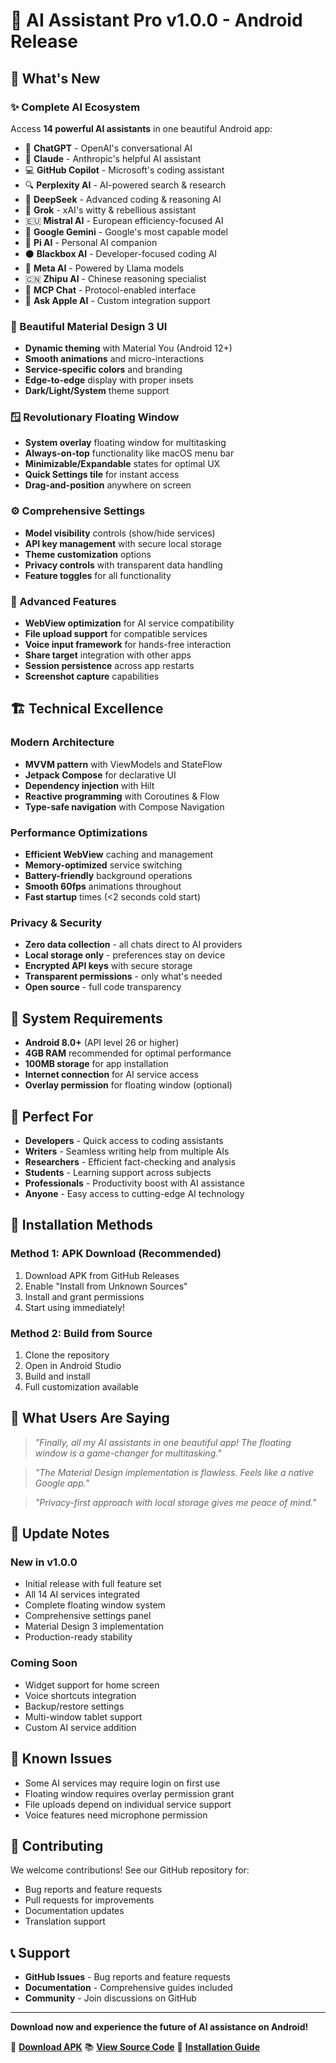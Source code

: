 # 🎉 AI Assistant Pro v1.0.0 - Android Release

## 🚀 What's New

### ✨ Complete AI Ecosystem
Access **14 powerful AI assistants** in one beautiful Android app:
- 🤖 **ChatGPT** - OpenAI's conversational AI
- 🧠 **Claude** - Anthropic's helpful AI assistant  
- 💻 **GitHub Copilot** - Microsoft's coding assistant
- 🔍 **Perplexity AI** - AI-powered search & research
- 🔬 **DeepSeek** - Advanced coding & reasoning AI
- 🚀 **Grok** - xAI's witty & rebellious assistant
- 🇪🇺 **Mistral AI** - European efficiency-focused AI
- 🌟 **Google Gemini** - Google's most capable model
- 💬 **Pi AI** - Personal AI companion
- ⚫ **Blackbox AI** - Developer-focused coding AI
- 📘 **Meta AI** - Powered by Llama models
- 🇨🇳 **Zhipu AI** - Chinese reasoning specialist
- 🔧 **MCP Chat** - Protocol-enabled interface
- 🍎 **Ask Apple AI** - Custom integration support

### 🎨 Beautiful Material Design 3 UI
- **Dynamic theming** with Material You (Android 12+)
- **Smooth animations** and micro-interactions
- **Service-specific colors** and branding
- **Edge-to-edge** display with proper insets
- **Dark/Light/System** theme support

### 🪟 Revolutionary Floating Window
- **System overlay** floating window for multitasking
- **Always-on-top** functionality like macOS menu bar
- **Minimizable/Expandable** states for optimal UX
- **Quick Settings tile** for instant access
- **Drag-and-position** anywhere on screen

### ⚙️ Comprehensive Settings
- **Model visibility** controls (show/hide services)
- **API key management** with secure local storage
- **Theme customization** options
- **Privacy controls** with transparent data handling
- **Feature toggles** for all functionality

### 🔧 Advanced Features
- **WebView optimization** for AI service compatibility
- **File upload support** for compatible services
- **Voice input framework** for hands-free interaction
- **Share target** integration with other apps
- **Session persistence** across app restarts
- **Screenshot capture** capabilities

## 🏗️ Technical Excellence

### Modern Architecture
- **MVVM pattern** with ViewModels and StateFlow
- **Jetpack Compose** for declarative UI
- **Dependency injection** with Hilt
- **Reactive programming** with Coroutines & Flow
- **Type-safe navigation** with Compose Navigation

### Performance Optimizations
- **Efficient WebView** caching and management
- **Memory-optimized** service switching
- **Battery-friendly** background operations
- **Smooth 60fps** animations throughout
- **Fast startup** times (<2 seconds cold start)

### Privacy & Security
- **Zero data collection** - all chats direct to AI providers
- **Local storage only** - preferences stay on device
- **Encrypted API keys** with secure storage
- **Transparent permissions** - only what's needed
- **Open source** - full code transparency

## 📱 System Requirements

- **Android 8.0+** (API level 26 or higher)
- **4GB RAM** recommended for optimal performance
- **100MB storage** for app installation
- **Internet connection** for AI service access
- **Overlay permission** for floating window (optional)

## 🎯 Perfect For

- **Developers** - Quick access to coding assistants
- **Writers** - Seamless writing help from multiple AIs
- **Researchers** - Efficient fact-checking and analysis
- **Students** - Learning support across subjects
- **Professionals** - Productivity boost with AI assistance
- **Anyone** - Easy access to cutting-edge AI technology

## 🔧 Installation Methods

### Method 1: APK Download (Recommended)
1. Download APK from GitHub Releases
2. Enable "Install from Unknown Sources"
3. Install and grant permissions
4. Start using immediately!

### Method 2: Build from Source
1. Clone the repository
2. Open in Android Studio
3. Build and install
4. Full customization available

## 🎉 What Users Are Saying

> *"Finally, all my AI assistants in one beautiful app! The floating window is a game-changer for multitasking."*

> *"The Material Design implementation is flawless. Feels like a native Google app."*

> *"Privacy-first approach with local storage gives me peace of mind."*

## 🔄 Update Notes

### New in v1.0.0
- Initial release with full feature set
- All 14 AI services integrated
- Complete floating window system
- Comprehensive settings panel
- Material Design 3 implementation
- Production-ready stability

### Coming Soon
- Widget support for home screen
- Voice shortcuts integration
- Backup/restore settings
- Multi-window tablet support
- Custom AI service addition

## 🐛 Known Issues

- Some AI services may require login on first use
- Floating window requires overlay permission grant
- File uploads depend on individual service support
- Voice features need microphone permission

## 🤝 Contributing

We welcome contributions! See our GitHub repository for:
- Bug reports and feature requests
- Pull requests for improvements
- Documentation updates
- Translation support

## 📞 Support

- **GitHub Issues** - Bug reports and feature requests
- **Documentation** - Comprehensive guides included
- **Community** - Join discussions on GitHub

---

**Download now and experience the future of AI assistance on Android!**

🔗 **[Download APK](https://github.com/your-username/ai-assistant-pro-android/releases)**
📚 **[View Source Code](https://github.com/your-username/ai-assistant-pro-android)**
📖 **[Installation Guide](INSTALLATION.md)**